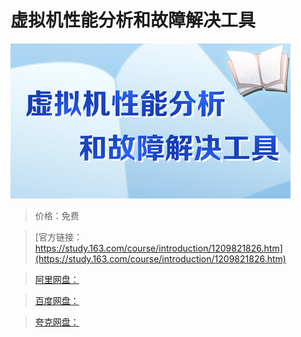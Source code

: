 # 虚拟机性能分析和故障解决工具

![img](../../../assets/study163/free/fea976f5749e40aea42245a8fd90eb1a.jpg)

> 价格：免费

> [官方链接：https://study.163.com/course/introduction/1209821826.htm](https://study.163.com/course/introduction/1209821826.htm)

> [阿里网盘：]()

> [百度网盘：]()

> [夸克网盘：]()
